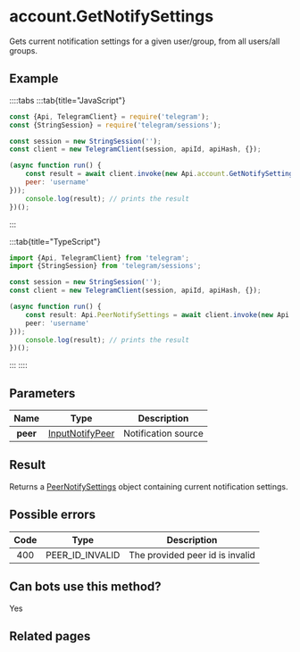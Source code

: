 # account.GetNotifySettings

Gets current notification settings for a given user/group, from all users/all groups.



## Example

::::tabs
:::tab{title="JavaScript"}
```js
const {Api, TelegramClient} = require('telegram');
const {StringSession} = require('telegram/sessions');

const session = new StringSession('');
const client = new TelegramClient(session, apiId, apiHash, {});

(async function run() {
    const result = await client.invoke(new Api.account.GetNotifySettings({
    peer: 'username'
}));
    console.log(result); // prints the result
})();
```
:::

:::tab{title="TypeScript"}
```ts
import {Api, TelegramClient} from 'telegram';
import {StringSession} from 'telegram/sessions';

const session = new StringSession('');
const client = new TelegramClient(session, apiId, apiHash, {});

(async function run() {
    const result: Api.PeerNotifySettings = await client.invoke(new Api.account.GetNotifySettings({
    peer: 'username'
}));
    console.log(result); // prints the result
})();
```
:::
::::



## Parameters

| Name | Type | Description |
| :--: | ---- | ----------- |
| **peer** | [InputNotifyPeer](https://core.telegram.org/type/InputNotifyPeer) | Notification source 


## Result

Returns a [PeerNotifySettings](https://core.telegram.org/type/PeerNotifySettings) object containing current notification settings.



## Possible errors

| Code | Type | Description |
| :--: | ---- | ----------- |
| 400 | PEER\_ID\_INVALID | The provided peer id is invalid 


## Can bots use this method?

Yes

## Related pages


